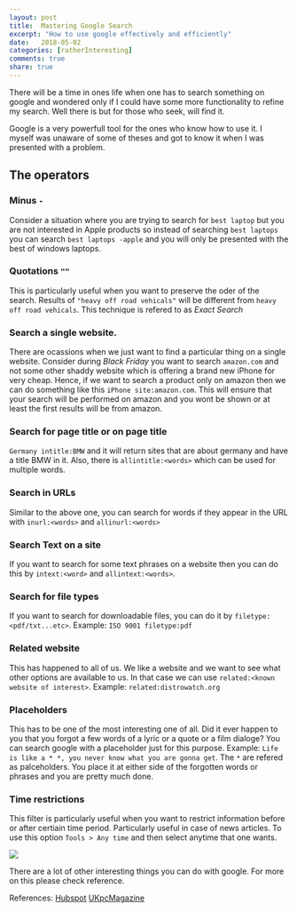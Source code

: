 ```yaml
---
layout: post
title:  Mastering Google Search
excerpt: "How to use google effectively and efficiently"
date:   2018-05-02
categories: [ratherInteresting]
comments: true
share: true
---
```


There will be a time in ones life when one has to search something on google and wondered only if I could have some more functionality to refine my search. Well there is but for those who seek, will find it.

Google is a very powerfull tool for the ones who know how to use it. I myself was unaware of some of theses and got to know it when I was presented with a problem. 

## The operators
### Minus `-`
Consider a situation where you are trying to search for `best laptop` but you are not interested in Apple products so instead of searching `best laptops` you can search `best laptops -apple` and you will only be presented with the best of windows laptops.

### Quotations `""`
This is particularly useful when you want to preserve the oder of the search. Results of `"heavy off road vehicals"` will be different from `heavy off road vehicals`. This technique is refered to as *Exact Search*

### Search a single website.
There are ocassions when we just want to find a particular thing on a single website. Consider during *Black Friday* you want to search `amazon.com` and not some other shaddy website which is offering a brand new iPhone for very cheap. Hence, if we want to search a product only on amazon then we can do something like this `iPhone site:amazon.com`. This will ensure that your search will be performed on amazon and you wont be shown or at least the first results will be from amazon.

### Search for page title or on page title
`Germany intitle:BMW` and it will return sites that are about germany and have a title BMW in it. Also, there is `allintitle:<words>` which can be used for multiple words.

### Search in URLs
Similar to the above one, you can search for words if they appear in the URL with `inurl:<words>` and `allinurl:<words>`

### Search Text on a site
If you want to search for some text phrases on a website then you can do this by `intext:<word>` and `allintext:<words>`.

### Search for file types
If you want to search for downloadable files, you can do it by `filetype:<pdf/txt...etc>`. Example: `ISO 9001 filetype:pdf`

### Related website
This has happened to all of us. We like a website and we want to see what other options are available to us. In that case we can use `related:<known website of interest>`. Example: `related:distrowatch.org`

### Placeholders
This has to be one of the most interesting one of all. Did it ever happen to you that you forgot a few words of a lyric or a quote or a film dialoge? You can search google with a placeholder just for this purpose. Example: `Life is like a * *, you never know what you are gonna get`. The `*` are refered as palceholders. You place it at either side of the forgotten words or phrases and you are pretty much done.

### Time restrictions
This filter is particularly useful when you want to restrict information before or after certiain time period. Particularly useful in case of news articles. To use this option `Tools > Any time` and then select anytime that one wants.

<img src="{{ site.baseurl }}/images/post_09_10_2019.png">

There are a lot of other interesting things you can do with google. For more on this please check reference.

References:
[Hubspot](https://blog.hubspot.com/marketing/how-to-do-a-google-site-search)
[UKpcMagazine](https://uk.pcmag.com/features/34673/23-google-search-tips-youll-want-to-learn)

